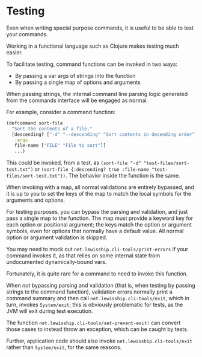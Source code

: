 # Testing
 
Even when writing special purpose commands, it is useful to be able to test your commands.

Working in a functional language such as Clojure makes testing much easier.

To facilitate testing, command functions can be invoked in two ways:

- By passing a var args of strings into the function
- By passing a single map of options and arguments

When passing strings, the internal command line parsing logic generated from the commands interface
will be engaged as normal.

For example, consider a command function:

```clojure
(defcommand sort-file
  "Sort the contents of a file."
  [descending? ["-d" "--descending" "Sort contents in decending order"]
   :args
   file-name ["FILE" "File to sort"]]
   ...)
```

This could be invoked, from a test, as `(sort-file "-d" "test-files/sort-test.txt")` or 
`(sort-file {:descending? true :file-name "test-files/sort-test.txt"})`.  The behavior inside the function is the same.

When invoking with a map, all normal validations are entirely bypassed, and it is up to you to set the keys
of the map to match the local symbols for the arguments and options.

For testing purposes, you can bypass the parsing and validation, and just pass a single map to the function.
The map must provide a keyword key for each option or positional argument; the keys match the option or argument symbols,
even for options that normally have a default value. All normal option or argument validation is skipped.

You may need to mock out `net.lewisship.cli-tools/print-errors` if your command
invokes it, as that relies on some internal state from undocumented dynamically-bound vars.

Fortunately, it is quite rare for a command to need to invoke this function.

When _not_ bypassing parsing and validation (that is, when testing by passing strings to the command function),
validation errors normally print a command summary and then call `net.lewisship.cli-tools/exit`, which in turn, invokes `System/exit`; this is obviously
problematic for tests, as the JVM will exit during test execution.

The function `net.lewisship.cli-tools/set-prevent-exit!` can convert those cases to instead
throw an exception, which can be caught by tests.

Further, application code should also invoke `net.lewisship.cli-tools/exit`
rather than `System/exit`, for the same reasons.
